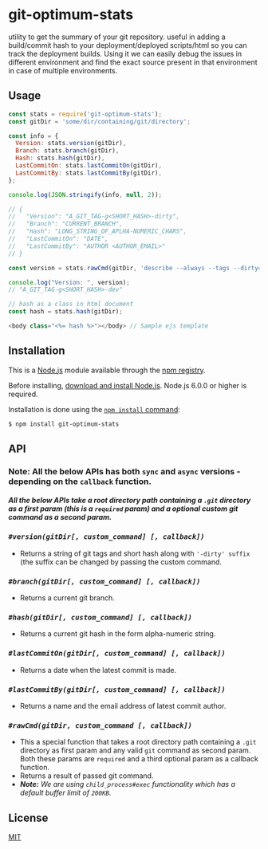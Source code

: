 # git-optimum-stats
utility to get the summary of your git repository. useful in adding a build/commit hash to your deployment/deployed scripts/html so you can track the deployment builds. Using it we can easily debug the issues in different environment and find the exact source present in that environment in case of multiple environments.

## __Usage__
```js
const stats = require('git-optimum-stats');
const gitDir = 'some/dir/containing/git/directory';
```

```js
const info = {
  Version: stats.version(gitDir),
  Branch: stats.branch(gitDir),
  Hash: stats.hash(gitDir),
  LastCommitOn: stats.lastCommitOn(gitDir),
  LastCommitBy: stats.lastCommitBy(gitDir),
};

console.log(JSON.stringify(info, null, 2));

// {
//   "Version": "A_GIT_TAG-g<SHORT_HASH>-dirty",
//   "Branch": "CURRENT_BRANCH",
//   "Hash": "LONG_STRING_OF_APLHA-NUMERIC_CHARS",
//   "LastCommitOn": "DATE",
//   "LastCommitBy": "AUTHOR <AUTHOR_EMAIL>"
// }

```

```js
const version = stats.rawCmd(gitDir, 'describe --always --tags --dirty="-dev"');

console.log("Version: ", version);
// "A_GIT_TAG-g<SHORT_HASH>-dev"
```

```js
// hash as a class in html document
const hash = stats.hash(gitDir);

<body class="<%= hash %>"></body> // Sample ejs template
```

## __Installation__
This is a [Node.js](https://nodejs.org/en/) module available through the
[npm registry](https://www.npmjs.com/).

Before installing, [download and install Node.js](https://nodejs.org/en/download/).
Node.js 6.0.0 or higher is required.

Installation is done using the
[`npm install` command](https://docs.npmjs.com/getting-started/installing-npm-packages-locally):

```bash
$ npm install git-optimum-stats
```
## __API__
### __Note:__ All the below APIs has both `sync` and `async` versions - depending on the `callback` function.
#### *All the below APIs take a root directory path containing a `.git` directory as a first param (this is a `required` param) and a optional custom git command as a second param.*

### *`#version(gitDir[, custom_command] [, callback])`*
- Returns a string of git tags and short hash along with `'-dirty' suffix` (the suffix can be changed by passing the custom command.

### *`#branch(gitDir[, custom_command] [, callback])`*
- Returns a current git branch.

### *`#hash(gitDir[, custom_command] [, callback])`*
- Returns a current git hash in the form alpha-numeric string.

### *`#lastCommitOn(gitDir[, custom_command] [, callback])`*
- Returns a date when the latest commit is made.

### *`#lastCommitBy(gitDir[, custom_command] [, callback])`*
- Returns a name and the email address of latest commit author.

### *`#rawCmd(gitDir, custom_command [, callback])`*
- This a special function that takes a root directory path containing a `.git` directory as first param and any valid `git` command as second param. Both these params are `required` and a third optional param as a callback function.
- Returns a result of passed git command.
- *__Note:__ We are using `child_process#exec` functionality which has a default buffer limit of `200KB`.*

## License
[MIT](LICENSE)
